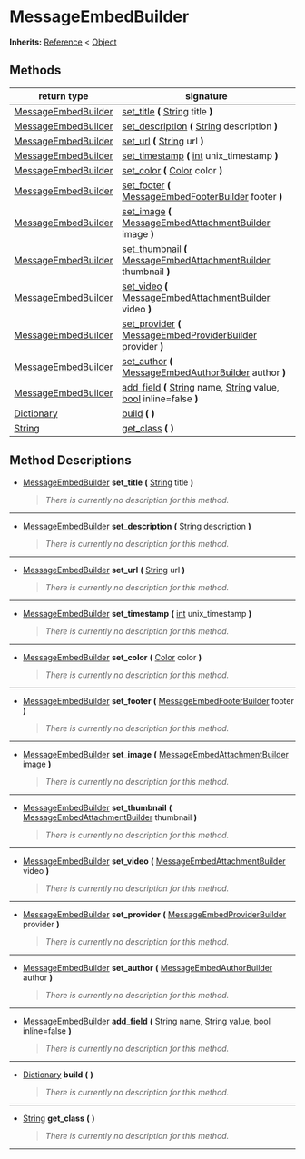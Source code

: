   
# MessageEmbedBuilder
  
**Inherits:** [Reference](https://docs.godotengine.org/en/3.5/classes/class_reference.html) < [Object](https://docs.godotengine.org/en/3.5/classes/class_object.html)  
  
  
## Methods
  
| return type                                                                     | signature                                                                                                                                                                                                                                                                                 |
|---------------------------------------------------------------------------------|-------------------------------------------------------------------------------------------------------------------------------------------------------------------------------------------------------------------------------------------------------------------------------------------|
| [MessageEmbedBuilder](./class_messageembedbuilder.md)                           | [set\_title](#method-set-title) **(** [String](https://docs.godotengine.org/en/3.5/classes/class_string.html) title **)**                                                                                                                                                                 |
| [MessageEmbedBuilder](./class_messageembedbuilder.md)                           | [set\_description](#method-set-description) **(** [String](https://docs.godotengine.org/en/3.5/classes/class_string.html) description **)**                                                                                                                                               |
| [MessageEmbedBuilder](./class_messageembedbuilder.md)                           | [set\_url](#method-set-url) **(** [String](https://docs.godotengine.org/en/3.5/classes/class_string.html) url **)**                                                                                                                                                                       |
| [MessageEmbedBuilder](./class_messageembedbuilder.md)                           | [set\_timestamp](#method-set-timestamp) **(** [int](https://docs.godotengine.org/en/3.5/classes/class_int.html) unix\_timestamp **)**                                                                                                                                                     |
| [MessageEmbedBuilder](./class_messageembedbuilder.md)                           | [set\_color](#method-set-color) **(** [Color](https://docs.godotengine.org/en/3.5/classes/class_color.html) color **)**                                                                                                                                                                   |
| [MessageEmbedBuilder](./class_messageembedbuilder.md)                           | [set\_footer](#method-set-footer) **(** [MessageEmbedFooterBuilder](./class_messageembedfooterbuilder.md) footer **)**                                                                                                                                                                    |
| [MessageEmbedBuilder](./class_messageembedbuilder.md)                           | [set\_image](#method-set-image) **(** [MessageEmbedAttachmentBuilder](./class_messageembedattachmentbuilder.md) image **)**                                                                                                                                                               |
| [MessageEmbedBuilder](./class_messageembedbuilder.md)                           | [set\_thumbnail](#method-set-thumbnail) **(** [MessageEmbedAttachmentBuilder](./class_messageembedattachmentbuilder.md) thumbnail **)**                                                                                                                                                   |
| [MessageEmbedBuilder](./class_messageembedbuilder.md)                           | [set\_video](#method-set-video) **(** [MessageEmbedAttachmentBuilder](./class_messageembedattachmentbuilder.md) video **)**                                                                                                                                                               |
| [MessageEmbedBuilder](./class_messageembedbuilder.md)                           | [set\_provider](#method-set-provider) **(** [MessageEmbedProviderBuilder](./class_messageembedproviderbuilder.md) provider **)**                                                                                                                                                          |
| [MessageEmbedBuilder](./class_messageembedbuilder.md)                           | [set\_author](#method-set-author) **(** [MessageEmbedAuthorBuilder](./class_messageembedauthorbuilder.md) author **)**                                                                                                                                                                    |
| [MessageEmbedBuilder](./class_messageembedbuilder.md)                           | [add\_field](#method-add-field) **(** [String](https://docs.godotengine.org/en/3.5/classes/class_string.html) name, [String](https://docs.godotengine.org/en/3.5/classes/class_string.html) value, [bool](https://docs.godotengine.org/en/3.5/classes/class_bool.html) inline=false **)** |
| [Dictionary](https://docs.godotengine.org/en/3.5/classes/class_dictionary.html) | [build](#method-build) **(**  **)**                                                                                                                                                                                                                                                       |
| [String](https://docs.godotengine.org/en/3.5/classes/class_string.html)         | [get\_class](#method-get-class) **(**  **)**                                                                                                                                                                                                                                              |  
  
## Method Descriptions
  
- <a name="method-set-title"></a>[MessageEmbedBuilder](./class_messageembedbuilder.md) **set\_title** **(** [String](https://docs.godotengine.org/en/3.5/classes/class_string.html) title **)**  
  
	> *There is currently no description for this method.*  
________________

- <a name="method-set-description"></a>[MessageEmbedBuilder](./class_messageembedbuilder.md) **set\_description** **(** [String](https://docs.godotengine.org/en/3.5/classes/class_string.html) description **)**  
  
	> *There is currently no description for this method.*  
________________

- <a name="method-set-url"></a>[MessageEmbedBuilder](./class_messageembedbuilder.md) **set\_url** **(** [String](https://docs.godotengine.org/en/3.5/classes/class_string.html) url **)**  
  
	> *There is currently no description for this method.*  
________________

- <a name="method-set-timestamp"></a>[MessageEmbedBuilder](./class_messageembedbuilder.md) **set\_timestamp** **(** [int](https://docs.godotengine.org/en/3.5/classes/class_int.html) unix\_timestamp **)**  
  
	> *There is currently no description for this method.*  
________________

- <a name="method-set-color"></a>[MessageEmbedBuilder](./class_messageembedbuilder.md) **set\_color** **(** [Color](https://docs.godotengine.org/en/3.5/classes/class_color.html) color **)**  
  
	> *There is currently no description for this method.*  
________________

- <a name="method-set-footer"></a>[MessageEmbedBuilder](./class_messageembedbuilder.md) **set\_footer** **(** [MessageEmbedFooterBuilder](./class_messageembedfooterbuilder.md) footer **)**  
  
	> *There is currently no description for this method.*  
________________

- <a name="method-set-image"></a>[MessageEmbedBuilder](./class_messageembedbuilder.md) **set\_image** **(** [MessageEmbedAttachmentBuilder](./class_messageembedattachmentbuilder.md) image **)**  
  
	> *There is currently no description for this method.*  
________________

- <a name="method-set-thumbnail"></a>[MessageEmbedBuilder](./class_messageembedbuilder.md) **set\_thumbnail** **(** [MessageEmbedAttachmentBuilder](./class_messageembedattachmentbuilder.md) thumbnail **)**  
  
	> *There is currently no description for this method.*  
________________

- <a name="method-set-video"></a>[MessageEmbedBuilder](./class_messageembedbuilder.md) **set\_video** **(** [MessageEmbedAttachmentBuilder](./class_messageembedattachmentbuilder.md) video **)**  
  
	> *There is currently no description for this method.*  
________________

- <a name="method-set-provider"></a>[MessageEmbedBuilder](./class_messageembedbuilder.md) **set\_provider** **(** [MessageEmbedProviderBuilder](./class_messageembedproviderbuilder.md) provider **)**  
  
	> *There is currently no description for this method.*  
________________

- <a name="method-set-author"></a>[MessageEmbedBuilder](./class_messageembedbuilder.md) **set\_author** **(** [MessageEmbedAuthorBuilder](./class_messageembedauthorbuilder.md) author **)**  
  
	> *There is currently no description for this method.*  
________________

- <a name="method-add-field"></a>[MessageEmbedBuilder](./class_messageembedbuilder.md) **add\_field** **(** [String](https://docs.godotengine.org/en/3.5/classes/class_string.html) name, [String](https://docs.godotengine.org/en/3.5/classes/class_string.html) value, [bool](https://docs.godotengine.org/en/3.5/classes/class_bool.html) inline=false **)**  
  
	> *There is currently no description for this method.*  
________________

- <a name="method-build"></a>[Dictionary](https://docs.godotengine.org/en/3.5/classes/class_dictionary.html) **build** **(**  **)**  
  
	> *There is currently no description for this method.*  
________________

- <a name="method-get-class"></a>[String](https://docs.godotengine.org/en/3.5/classes/class_string.html) **get\_class** **(**  **)**  
  
	> *There is currently no description for this method.*  
________________

  
